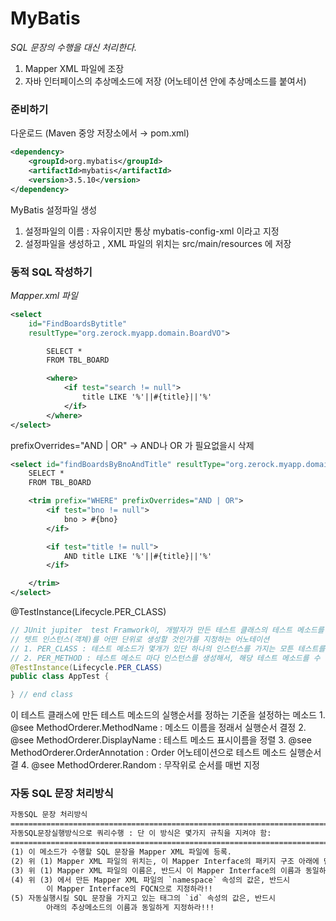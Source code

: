 # MyBatis

*SQL 문장의 수행을 대신 처리한다.*

1. Mapper XML 파일에 조장
2. 자바 인터페이스의 추상메소드에 저장 (어노테이션 안에 추상메소드를 붙여서)


### 준비하기
    
다운로드 (Maven 중앙 저장소에서 → pom.xml)

```xml
<dependency>
    <groupId>org.mybatis</groupId>
    <artifactId>mybatis</artifactId>
    <version>3.5.10</version>
</dependency>
```

MyBatis 설정파일 생성

1. 설정파일의 이름 : 자유이지만 통상 mybatis-config-xml 이라고 지정
2. 설정파일을 생성하고 , XML 파일의 위치는  src/main/resources 에 저장
    

### 동적 SQL 작성하기

*Mapper.xml 파일*

```xml
<select 
    id="FindBoardsBytitle" 
    resultType="org.zerock.myapp.domain.BoardVO">

        SELECT * 
        FROM TBL_BOARD

        <where>
            <if test="search != null">
                title LIKE '%'||#{title}||'%'
            </if>
        </where>
</select>
```

prefixOverrides="AND | OR" → AND나 OR 가 필요없을시 삭제

```xml
<select id="findBoardsByBnoAndTitle" resultType="org.zerock.myapp.domain.BoardVO">
    SELECT * 
    FROM TBL_BOARD

    <trim prefix="WHERE" prefixOverrides="AND | OR">
        <if test="bno != null">
            bno > #{bno}
        </if>

        <if test="title != null">
            AND title LIKE '%'||#{title}||'%'
        </if>

    </trim>
</select>
```

@TestInstance(Lifecycle.PER_CLASS)

```java
// JUnit jupiter  test Framwork이, 개발자가 만든 테스트 클래스의 테스트 메소드를 수정할때,
// 텟트 인스턴스(객체)를 어떤 단위로 생성할 것인가를 지정하는 어노테이션
// 1. PER_CLASS : 테스트 메소드가 몇개가 있단 하나의 인스턴스를 가지는 모튼 테스트를 수행
// 2. PER_METHOD : 테스트 메소드 마다 인스턴스를 생성해서, 해당 테스트 메소드를 수
@TestInstance(Lifecycle.PER_CLASS)
public class AppTest {

} // end class
```

이 테스트 클래스에 만든 테스트 메소드의 실행순서를 정하는 기준을 설정하는 메소드				 1. @see MethodOrderer.MethodName				: 메소드 이름을 정래서 실행순서 결정
2. @see MethodOrderer.DisplayName			: 테스트 메소드 표시이름을 정렬
3. @see MethodOrderer.OrderAnnotation 		: Order 어노테이션으로 테스트 메소드 실행순서 결
4. @see MethodOrderer.Random					: 무작위로 순서를 매번 지정

### 자동 SQL 문장 처리방식

```xml
자동SQL 문장 처리방식
======================================================================= //
자동SQL문장실행방식으로 쿼리수행 : 단 이 방식은 몇가지 규칙을 지켜야 함:
======================================================================= //
(1) 이 메소드가 수행할 SQL 문장을 Mapper XML 파일에 등록.
(2) 위 (1) Mapper XML 파일의 위치는, 이 Mapper Interface의 패키지 구조 아래에 만들어야 함.
(3) 위 (1) Mapper XML 파일의 이름은, 반드시 이 Mapper Interface의 이름과 동일하게 만들라!
(4) 위 (3) 에서 만든 Mapper XML 파일의 `namespace` 속성의 값은, 반드시 
		이 Mapper Interface의 FQCN으로 지정하라!!
(5) 자동실행시킬 SQL 문장을 가지고 있는 태그의 `id` 속성의 값은, 반드시 
		아래의 추상메소드의 이름과 동일하게 지정하라!!!
```
